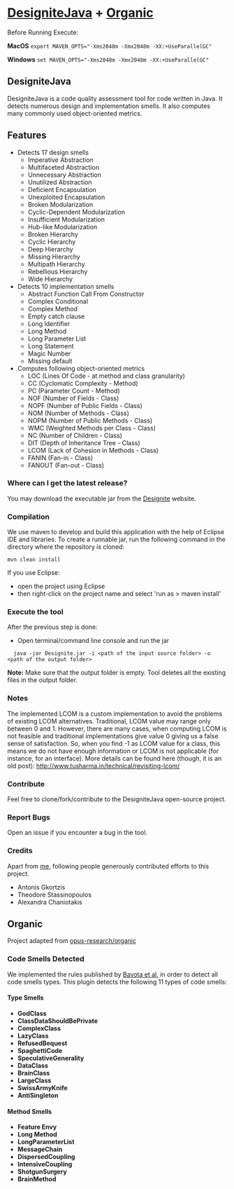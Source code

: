 # [DesigniteJava](https://github.com/tushartushar/DesigniteJava) + [Organic](https://github.com/opus-research/organic)

Before Running Execute:

**MacOS**
`export MAVEN_OPTS="-Xms2048m -Xmx2048m -XX:+UseParallelGC"`

**Windows**
`set MAVEN_OPTS="-Xms2048m -Xmx2048m -XX:+UseParallelGC"`
## DesigniteJava
DesigniteJava is a code quality assessment tool for code written in Java. It detects numerous design and implementation smells. It also computes many commonly used object-oriented metrics.

## Features
* Detects 17 design smells
	- Imperative Abstraction
	- Multifaceted Abstraction
	- Unnecessary Abstraction
	- Unutilized Abstraction
	- Deficient Encapsulation
	- Unexploited Encapsulation
	- Broken Modularization
	- Cyclic-Dependent Modularization
	- Insufficient Modularization
	- Hub-like Modularization
	- Broken Hierarchy
	- Cyclic Hierarchy
	- Deep Hierarchy
	- Missing Hierarchy
	- Multipath Hierarchy
	- Rebellious Hierarchy
	- Wide Hierarchy
* Detects 10 implementation smells
	- Abstract Function Call From Constructor
	- Complex Conditional
	- Complex Method
	- Empty catch clause
	- Long Identifier
	- Long Method
	- Long Parameter List
	- Long Statement
	- Magic Number
	- Missing default
* Computes following object-oriented metrics
	- LOC (Lines Of Code - at method and class granularity)
	- CC (Cyclomatic Complexity - Method)
	- PC (Parameter Count - Method)
	- NOF (Number of Fields - Class)
	- NOPF (Number of Public Fields - Class)
	- NOM (Number of Methods - Class)
	- NOPM (Number of Public Methods - Class)
	- WMC (Weighted Methods per Class - Class)
	- NC (Number of Children - Class)
	- DIT (Depth of Inheritance Tree - Class)
	- LCOM (Lack of Cohesion in Methods - Class)
	- FANIN (Fan-in - Class)
	- FANOUT (Fan-out - Class)
	
### Where can I get the latest release?
You may download the executable jar from the [Designite](http://www.designite-tools.com/DesigniteJava) website.

### Compilation
We use maven to develop and build this application with the help of Eclipse IDE and libraries.
To create a runnable jar, run the following command in the directory where the repository is cloned:
```text
mvn clean install
```
If you use Eclipse: 
* open the project using Eclipse
* then right-click on the project name and select 'run as > maven install'

### Execute the tool
After the previous step is done:
* Open terminal/command line console and run the jar
```text
  java -jar Designite.jar -i <path of the input source folder> -o <path of the output folder>
  ```
**Note:** Make sure that the output folder is empty. Tool deletes all the existing files in the output folder.

### Notes
The implemented LCOM is a custom implementation to avoid the problems of existing LCOM alternatives. Traditional, LCOM value may range only between 0 and 1. However, there are many cases, when computing LCOM is not feasible and traditional implementations give value 0 giving us a false sense of satisfaction. So, when you find -1 as LCOM value for a class, this means we do not have enough information or LCOM is not applicable (for instance, for an interface). More details can be found here (though, it is an old post): http://www.tusharma.in/technical/revisiting-lcom/

### Contribute
Feel free to clone/fork/contribute to the DesigniteJava open-source project.

### Report Bugs
Open an issue if you encounter a bug in the tool.

### Credits
Apart from [me](http://www.tusharma.in), following people generously contributed efforts to this project.
- Antonis Gkortzis
- Theodore Stassinopoulos
- Alexandra Chaniotakis

## Organic 

Project adapted from [opus-research/organic](https://github.com/opus-research/organic)

### Code Smells Detected

We implemented the rules published by [Bavota et al.](http://www.sciencedirect.com/science/article/pii/S0164121215001053) in order to detect all code smells types. This plugin detects the following 11 types of code smells:

#### Type Smells

- **GodClass**
- **ClassDataShouldBePrivate**
- **ComplexClass**
- **LazyClass**
- **RefusedBequest**
- **SpaghettiCode**
- **SpeculativeGenerality**
- **DataClass**
- **BrainClass**
- **LargeClass**
- **SwissArmyKnife**
- **AntiSingleton**

#### Method Smells

- **Feature Envy**
- **Long Method**
- **LongParameterList**
- **MessageChain**
- **DispersedCoupling**
- **IntensiveCoupling**
- **ShotgunSurgery**
- **BrainMethod**
